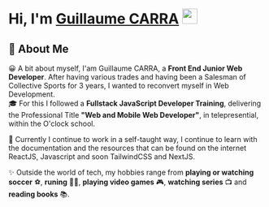 # Hi, I'm <a href="https://www.linkedin.com/in/guillaumecarra/" target="_blank">Guillaume CARRA</a> <img src="https://media.giphy.com/media/hvRJCLFzcasrR4ia7z/giphy.gif" width="30px" height="30px">

## 🚀 About Me

😀 A bit about myself, I'am Guillaume CARRA, a **Front End Junior Web Developer**. After having various trades and having been a Salesman of Collective Sports for 3 years, I wanted to reconvert myself in Web Development.<br>
🎓 For this I followed a **Fullstack JavaScript Developer Training**, delivering the Professional Title **"Web and Mobile Web Developer"**, in telepresential, within the O'clock school.

🧠 Currently I continue to work in a self-taught way, I continue to learn with the documentation and the resources that can be found on the internet ReactJS, Javascript and soon TailwindCSS and NextJS.

✨ Outside the world of tech, my hobbies range from **playing or watching soccer** ⚽, **runing** 🏃‍♂️, **playing video games** 🎮, **watching series** 📺 and **reading books** 📚.  




<!---
GuillaumeCARRA/GuillaumeCARRA is a ✨ special ✨ repository because its `README.md` (this file) appears on your GitHub profile.
You can click the Preview link to take a look at your changes.
--->
